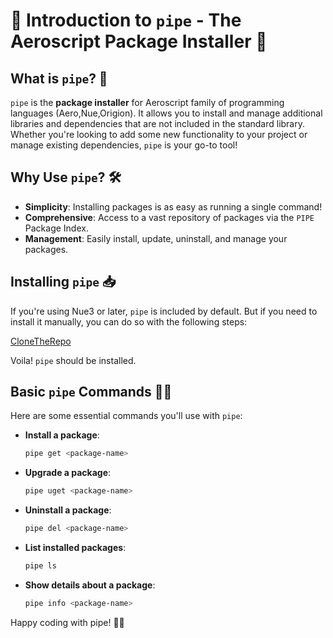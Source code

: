 # 🚀 Introduction to `pipe` - The Aeroscript Package Installer 🐍

## What is `pipe`? 🤔

`pipe` is the **package installer** for Aeroscript family of programming languages (Aero,Nue,Origion). It allows you to install and manage additional libraries and dependencies that are not included in the standard library. Whether you're looking to add some new functionality to your project or manage existing dependencies, `pipe` is your go-to tool!

## Why Use `pipe`? 🛠️

- **Simplicity**: Installing packages is as easy as running a single command!
- **Comprehensive**: Access to a vast repository of packages via the `PIPE` Package Index.
- **Management**: Easily install, update, uninstall, and manage your packages.

## Installing `pipe` 📥

If you're using Nue3 or later, `pipe` is included by default. But if you need to install it manually, you can do so with the following steps:

[CloneTheRepo](https://github.com/NueWay)

Voila! `pipe` should be installed.

## Basic `pipe` Commands 🧑‍💻

Here are some essential commands you'll use with `pipe`:

- **Install a package**:
    ```sh
    pipe get <package-name>
    ```

- **Upgrade a package**:
    ```sh
    pipe uget <package-name>
    ```

- **Uninstall a package**:
    ```sh
    pipe del <package-name>
    ```

- **List installed packages**:
    ```sh
    pipe ls
    ```

- **Show details about a package**:
    ```sh
    pipe info <package-name>
    ```

Happy coding with pipe! 🚀✨
